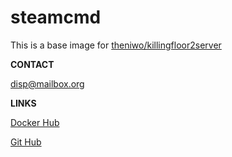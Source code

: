 # steamcmd


This is a base image for [theniwo/killingfloor2server](https://hub.docker.com/repository/docker/theniwo/killingfloor2server)

**CONTACT**

[disp@mailbox.org](mailto:disp@mailbox.org)

**LINKS**

[Docker Hub](https://hub.docker.com/repository/docker/theniwo/killingfloor2server)

[Git Hub](https://github.com/theniwo/killingfloor2server)

